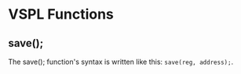# VSPL Functions

## save();

The save(); function's syntax is written like this: `save(reg, address);`.
